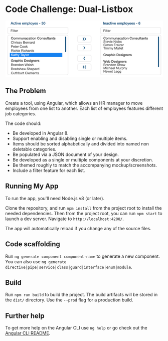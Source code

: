 # Code Challenge: Dual-Listbox

![mockup](mockup.jpg)

## The Problem

Create a tool, using Angular, which allows an HR manager to move employees from one list to another. Each list of employees features different job categories.

The code should:

- Be developed in Angular 8.
- Support enabling and disabling single or multiple items.
- Items should be sorted alphabetically and divided into named non deletable categories.
- Be populated via a JSON document of your design.
- Be developed as a single or multiple components at your discretion.
- Be themed roughly to match the accompanying mockup/screenshots.
- Include a filter feature for each list.

## Running My App

To run the app, you'll need Node.js v8 (or later).

Clone the repository, and run `npm install` from the project root to install the needed dependencies. Then from the project
root, you can run `npm start` to launch a dev server. Navigate to `http://localhost:4200/`. 

The app will automatically reload if you change any of the source files.

## Code scaffolding

Run `ng generate component component-name` to generate a new component. You can also use `ng generate directive|pipe|service|class|guard|interface|enum|module`.

## Build

Run `npm run build` to build the project. The build artifacts will be stored in the `dist/` directory. Use the `--prod` flag for a production build.

## Further help

To get more help on the Angular CLI use `ng help` or go check out the [Angular CLI README](https://github.com/angular/angular-cli/blob/master/README.md).

